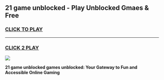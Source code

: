 
## 21 game unblocked - Play Unblocked Gmaes & Free
<h3>
<a href="https://news.freeplayer.one?title=21_game_unblocked&ref=23F">CLICK TO PLAY</a></h3>
<hr>

<h3>
<a href="https://news.freeplayer.one?title=21_game_unblocked&ref=23F">CLICK 2 PLAY</a>
  
</h3>

<a href="https://news.freeplayer.one?title=21_game_unblocked&ref=23F/"><img src="https://clearcache.store/games.png"></a>


**21 game unblocked games unblocked: Your Gateway to Fun and Accessible Online Gaming**
